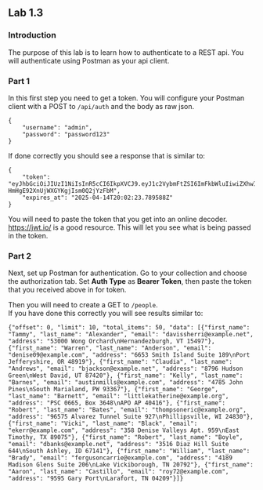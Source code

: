 ## Lab 1.3

### Introduction
The purpose of this lab is to learn how to authenticate to a REST api. You will authenticate using Postman as your api client. 

### Part 1 
In this first step you need to get a token. You will configure your Postman client with a POST to `/api/auth` and the body as raw json.    

```
{
    "username": "admin",
    "password": "password123"
}
```

If done correctly you should see a response that is similar to: 

```
{
    "token": "eyJhbGciOiJIUzI1NiIsInR5cCI6IkpXVCJ9.eyJ1c2VybmFtZSI6ImFkbWluIiwiZXhwIjoxNzQ0NjYwOTQzfQ.MtvSz9cUeXMX-HmHgE92XnUjWXGYKgjIsm0Q2jYzFbM",
    "expires_at": "2025-04-14T20:02:23.789588Z"
}
```

You will need to paste the token that you get into an online decoder. https://jwt.io/ is a good resource. This will let you see what is being passed in the token. 

### Part 2
Next, set up Postman for authentication. Go to your collection and choose the authorization tab. Set **Auth Type** as **Bearer Token**, then paste the token that you received above in for token. 

Then you will need to create a GET to `/people`.  
If you have done this correctly you will see results similar to: 
```
{"offset": 0, "limit": 10, "total_items": 50, "data": [{"first_name": "Tammy", "last_name": "Alexander", "email": "davissherri@example.net", "address": "53000 Wong Orchard\nHernandezburgh, VT 15497"}, {"first_name": "Warren", "last_name": "Anderson", "email": "denise09@example.com", "address": "6653 Smith Island Suite 189\nPort Jefferyshire, OR 48919"}, {"first_name": "Claudia", "last_name": "Andrews", "email": "bjackson@example.net", "address": "8796 Hudson Green\nWest David, UT 87420"}, {"first_name": "Kelly", "last_name": "Barnes", "email": "austinmills@example.com", "address": "4785 John Pines\nSouth Marialand, PW 93367"}, {"first_name": "George", "last_name": "Barnett", "email": "littlekatherine@example.org", "address": "PSC 0665, Box 3648\nAPO AP 40416"}, {"first_name": "Robert", "last_name": "Bates", "email": "thompsoneric@example.org", "address": "96575 Alvarez Tunnel Suite 927\nPhillipsville, WI 24830"}, {"first_name": "Vicki", "last_name": "Black", "email": "ekerr@example.com", "address": "358 Denise Valleys Apt. 959\nEast Timothy, TX 89075"}, {"first_name": "Robert", "last_name": "Boyle", "email": "dbanks@example.net", "address": "3516 Diaz Hill Suite 644\nSouth Ashley, ID 67141"}, {"first_name": "William", "last_name": "Brady", "email": "fergusoncarrie@example.com", "address": "4189 Madison Glens Suite 206\nLake Vickiborough, TN 20792"}, {"first_name": "Aaron", "last_name": "Castillo", "email": "roy72@example.com", "address": "9595 Gary Port\nLarafort, TN 04209"}]}
```
